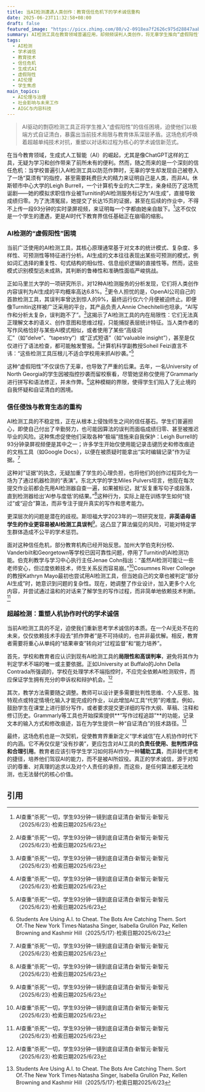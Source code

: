 ```yaml
---
title: 当AI检测遭遇人类创作：教育信任危机下的学术诚信重构
date: 2025-06-23T11:32:58+08:00
draft: false
featured_image: "https://picx.zhimg.com/80/v2-0918ea7f2626c975d28847aab8e563fd_1440w.png"
summary: AI检测工具在教育领域普遍应用，却频频误判人类创作，将无辜学生推向“虚假阳性”的信任困境。学生们不得不采取录屏等极端方式自证清白，导致普遍的焦虑和师生信任关系的侵蚀。文章分析了AI检测的技术局限及社会影响，呼吁教育界超越技术对抗，转而重塑以过程、对话和负责任的AI使用为核心的学术诚信新范式。
tags: 
  - AI检测
  - 学术诚信
  - 教育技术
  - 信任危机
  - 生成式AI
  - 虚假阳性
  - AI伦理
  - 学生焦虑
main_topics: 
  - AI伦理与治理
  - 社会影响与未来工作
  - AIGC与内容科技
---
```


> AI驱动的剽窃检测工具正将学生推入“虚假阳性”的信任困境，迫使他们以极端方式自证清白，暴露出当前技术局限与教育体系深层矛盾。这场危机呼唤着超越单纯技术对抗，重塑以对话和过程为核心的学术诚信新范式。

在当今教育领域，生成式人工智能（AI）的崛起，尤其是像ChatGPT这样的工具，无疑为学习和创作带来了前所未有的便利。然而，随之而来的是一个深刻的信任危机：当学校普遍引入AI检测工具以防范作弊时，无辜的学生却发现自己被卷入了一场“莫须有”的指控，甚至需要耗费巨大的精力来证明自己是人类，而非AI。休斯顿市中心大学的Leigh Burrell，一个计算机专业的大二学生，亲身经历了这场荒诞剧——她的模拟求职信作业被Turnitin的AI检测服务标记为“AI生成”，直接导致成绩归零。为了洗清冤屈，她提交了长达15页的证据，甚至在后续的作业中，不得不上传一段93分钟的实时录屏视频，来证明每一个字都由她亲自敲下。[^1]这不仅仅是一个学生的遭遇，更是AI时代下教育界信任基础正在崩塌的缩影。

### AI检测的“虚假阳性”困境

当前广泛使用的AI检测工具，其核心原理通常基于对文本的统计模式、复杂度、多样性、可预测性等特征进行分析。AI生成的文本往往表现出某些可预测的模式，例如词汇选择的重复性、句式结构的相似性、信息组织逻辑的直接性等。然而，这些模式识别模型远未成熟，其判断的鲁棒性和准确性面临严峻挑战。

正如马里兰大学的一项研究所示，对12种AI检测服务的分析发现，它们将人类创作内容误判为AI生成的平均概率高达6.8%。[^1]更令人担忧的是，OpenAI公司自己的首款检测工具，其误判率曾达到惊人的9%，最终运行仅六个月便被迫终止。即便像Turnitin这样被广泛采用的平台，其产品负责人Annie Chechitelli也坦承，“AI写作和分析太复杂，误判跑不了”。[^1]这揭示了AI检测工具的内在局限性：它们无法真正理解文本的语义、创作意图和思维过程，只能捕捉表层统计特征。当人类作者的写作风格恰好与某些AI模式相似，或者使用了某些“高级词汇”（如“delve”、“tapestry”）或“正式短语”（如“valuable insight”），甚至是仅仅进行了语法检查，都可能触发警报。[^1]计算机科学副教授Soheil Feizi直言不讳：“这些检测工具压根儿不适合学校用来抓AI抄袭。”[^1]

这种“虚假阳性”不仅误伤了无辜，也导致了严重的后果。去年，一名University of North Georgia的学生因被指控抄袭而留校察看，尽管她坚称仅使用了Grammarly进行拼写和语法修正，并未作弊。[^2]这种模糊的界限，使得学生们陷入了无止境的自我怀疑和自证清白的困境。

### 信任侵蚀与教育生态的重构

AI检测工具的不稳定性，正在从根本上侵蚀师生之间的信任基石。学生们普遍担心，即使自己付出了辛勤努力，也可能因算法的误判而面临成绩归零、甚至被推迟毕业的风险。这种焦虑促使他们采取各种“极端”措施来自我保护：Leigh Burrell的93分钟录屏视频便是其中之一；许多学生开始仅使用能记录击键历史和修改痕迹的文档工具（如Google Docs），以便在被质疑时能拿出“实时编辑记录”作为证据。[^1]

这种对“证据”的执念，无疑加重了学生的心理负担，也将他们的创作过程异化为一场为了通过机器检测的“表演”。东北大学的学生Miles Pulvers坦言，他现在每次提交作业前都会先用AI检测器自查一遍，如果被标记，就“反复重写句子或段落，直到检测器给出‘AI参与度低’的结果。”[^1]这种行为，实际上是在训练学生如何“绕过”或“迎合”算法，而非专注于提升真实的写作和思考能力。

更深层次的问题是潜在的歧视。斯坦福大学2023年的一项研究发现，**非英语母语学生的作业更容易被AI检测工具误判**[^1]。这凸显了算法偏见的风险，可能对特定学生群体造成不公平的学术惩罚。

面对这种信任危机，部分教育机构已经开始反思。加州大学伯克利分校、Vanderbilt和Georgetown等学校已因可靠性问题，停用了Turnitin的AI检测功能。伯克利教学与学习中心执行主任Jenae Cohn指出：“虽然AI检测可能让一些老师安心，但过度依赖技术，师生关系反而容易崩。”[^1]Cosumnes River College的教授Kathryn Mayo最初也尝试用AI检测工具，但当她自己的文章也被判定“部分AI生成”时，她意识到问题的复杂性。现在，她调整了作业设计，加入更多个人化内容，并尝试通过温和的对话来了解学生的写作过程，而非简单地依赖技术判断。[^1]

### 超越检测：重塑人机协作时代的学术诚信

当前AI检测工具的不足，迫使我们重新思考学术诚信的本质。在一个AI无处不在的未来，仅仅依赖技术手段去“抓作弊者”是不可持续的，也并非最优解。相反，教育者需要将重心从单纯的“结果审查”转向对“过程监督”和“能力培养”。

首先，学校和教育者应认识到现有AI检测工具的**局限性和高误判率**，避免将其作为判定学术不端的唯一或主要依据。正如University at Buffalo的John Della Contrada所强调的，学校在处理学术不端指控时，不应完全依赖AI检测软件，而应保证学生拥有充分的申诉权和辩护机会。[^1]

其次，教学方法需要随之调整。教师可以设计更多需要批判性思维、个人反思、独特观点或特定情境化输入才能完成的作业，以此增加AI工具“代劳”的难度。例如，鼓励学生在课堂上进行部分写作，或者要求提交更详细的写作大纲、草稿、注释和修订历史。Grammarly等工具也开始探索提供**“写作过程追踪”**的功能，记录文本的输入方式和修改痕迹，旨在为学生提供一种“自证清白”的技术路径。[^2]

最终，这场危机也是一次契机，促使教育界重新定义“学术诚信”在人机协作时代下的内涵。它不再仅仅是“没有抄袭”，更应包含对AI工具的**负责任使用、批判性评估和合理引用**。教育者应该引导学生学习如何将AI作为一种**辅助工具**，而非替代思考的捷径，培养他们驾驭AI的能力，而不是被AI所奴役。真正的学术诚信，源于对知识的尊重、对真理的追求以及对个人责任的承担，而这些，是任何算法都无法检测，也无法替代的核心价值。

## 引用
[^1]: AI查重“杀死”一切，学生93分钟一镜到底自证清白·新智元·新智元（2025/6/23）·检索日期2025/6/23
[^2]: Students Are Using A.I. to Cheat. The Bots Are Catching Them. Sort Of.·The New York Times·Natasha Singer, Isabella Grullón Paz, Kellen Browning and Kashmir Hill（2025/5/17）·检索日期2025/6/23
